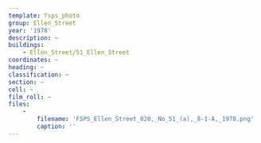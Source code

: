 ```yaml
---
template: fsps_photo
group: Ellen_Street
year: '1978'
description: ~
buildings:
    - Ellen_Street/51_Ellen_Street
coordinates: ~
heading: ~
classification: ~
section: ~
cell: ~
film_roll: ~
files:
    -
        filename: 'FSPS_Ellen_Street_020,_No_51_(a),_8-1-A,_1978.png'
        caption: ''
---
```


